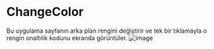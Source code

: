# ChangeColor
Bu uygulama sayfanın arka plan rengini değiştirir ve tek bir tıklamayla o rengin onaltılık kodunu ekranda görüntüler.
![image](https://user-images.githubusercontent.com/55831435/178762357-f54f3c43-f796-4a5a-8574-c877e7ab00c2.png)
